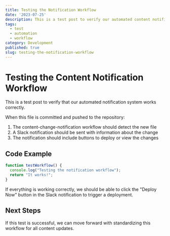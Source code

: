 ```yaml
---
title: Testing the Notification Workflow
date: '2023-07-25'
description: This is a test post to verify our automated content notification system
tags:
  - test
  - automation
  - workflow
category: Development
published: true
slug: testing-the-notification-workflow
---
```


# Testing the Content Notification Workflow

This is a test post to verify that our automated notification system works correctly.

When this file is committed and pushed to the repository:

1. The content-change-notification workflow should detect the new file
2. A Slack notification should be sent with information about the change
3. The notification should include buttons to deploy or view the changes

## Code Example

```javascript
function testWorkflow() {
  console.log("Testing the notification workflow");
  return "It works!";
}
```

If everything is working correctly, we should be able to click the "Deploy Now" button in the Slack notification to trigger a deployment.

## Next Steps

If this test is successful, we can move forward with standardizing this workflow for all content updates. 
